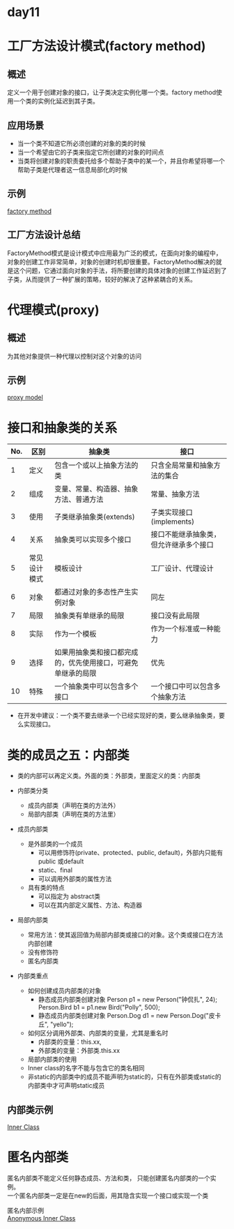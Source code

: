 day11
==

# 工厂方法设计模式(factory method)

## 概述
定义一个用于创建对象的接口，让子类决定实例化哪一个类。factory method使用一个类的实例化延迟到其子类。

## 应用场景
* 当一个类不知道它所必须创建的对象的类的时候
* 当一个希望由它的子类来指定它所创建的对象的时间点
* 当类将创建对象的职责委托给多个帮助子类中的某一个，并且你希望将哪一个帮助子类是代理者这一信息局部化的时候

## 示例
[factory method](./src/com/java/www/FactoryMethodTest.java)

## 工厂方法设计总结
FactoryMethod模式是设计模式中应用最为广泛的模式，在面向对象的编程中，对象的创建工作非常简单，对象的创建时机却很重要。FactoryMethod解决的就是这个问题，它通过面向对象的手法，将所要创建的具体对象的创建工作延迟到了子类，从而提供了一种扩展的策略，较好的解决了这种紧耦合的关系。


# 代理模式(proxy)

## 概述
为其他对象提供一种代理以控制对这个对象的访问

## 示例
[proxy model](./src/com/java/www/ProxyTest.java)


# 接口和抽象类的关系
No. |区别 |抽象类 |接口
:---|--- |--- |--- 
1 |定义 |包含一个或以上抽象方法的类 |只含全局常量和抽象方法的集合 
2 |组成 |变量、常量、构造器、抽象方法、普通方法 |常量、抽象方法 
3 |使用 |子类继承抽象类(extends) |子类实现接口(implements)
4 |关系 |抽象类可以实现多个接口 |接口不能继承抽象类，但允许继承多个接口
5 |常见设计模式 |模板设计 |工厂设计、代理设计
6 |对象 |都通过对象的多态性产生实例对象 |同左
7 |局限 |抽象类有单继承的局限 |接口没有此局限 
8 |实际 |作为一个模板 |作为一个标准或一种能力 
9 |选择 |如果用抽象类和接口都完成的，优先使用接口，可避免单继承的局限 |优先
10 |特殊 |一个抽象类中可以包含多个接口 |一个接口中可以包含多个抽象方法 

* 在开发中建议：一个类不要去继承一个已经实现好的类，要么继承抽象类，要么实现接口。


# 类的成员之五：内部类
* 类的内部可以再定义类。外面的类：外部类，里面定义的类：内部类
* 内部类分类
    * 成员内部类（声明在类的方法外）
    * 局部内部类（声明在类的方法里）
* 成员内部类
    * 是外部类的一个成员
        - 可以用修饰符(private、protected、public, default)，外部内只能有public 或default
        - static、final
        - 可以调用外部类的属性方法
    * 具有类的特点
        - 可以指定为 abstract类
        - 可以在其内部定义属性、方法、构造器
* 局部内部类
    * 常用方法：使其返回值为局部内部类或接口的对象。这个类或接口在方法内部创建
    * 没有修饰符
    * 匿名内部类
    

* 内部类重点
    * 如何创建成员内部类的对象
        - 静态成员内部类创建对象
            Person p1 = new Person("钟侃扎", 24);
            Person.Bird b1 = p1.new Bird("Polly", 500);
        - 静态成员内部类创建对象
            Person.Dog d1 = new Person.Dog("皮卡丘", "yello");
    * 如何区分调用外部类、内部类的变量，尤其是重名时
        - 内部类的变量：this.xx,
        - 外部类的变量：外部类.this.xx
    * 局部内部类的使用
    * Inner class的名字不能与包含它的类名相同
    * 非static的内部类中的成员不能声明为static的，只有在外部类或static的内部类中才可声明static成员
    
## 内部类示例
[Inner Class](./src/com/java/www/InnerClassTest.java)


# 匿名内部类
匿名内部类不能定义任何静态成员、方法和类，  只能创建匿名内部类的一个实例。  
一个匿名内部类一定是在new的后面，用其隐含实现一个接口或实现一个类

匿名内部示例  
[Anonymous Inner Class](./src/com/java/www/AnonymousInnerClassTest.java)


